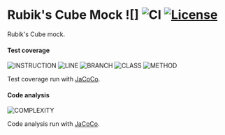 # Rubik's Cube Mock ![] ![CI](https://github.com/phc1990/rubiks-cube-mock/workflows/CI/badge.svg) [![License](https://img.shields.io/badge/License-Apache%202.0-blue.svg)](https://opensource.org/licenses/Apache-2.0)


Rubik's Cube mock.


#### Test coverage 

![INSTRUCTION](https://img.shields.io/badge/instruction--coverage-21%25-red.svg)
![LINE](https://img.shields.io/badge/line--coverage-23%25-red.svg)
![BRANCH](https://img.shields.io/badge/branch--coverage-32%25-red.svg)
![CLASS](https://img.shields.io/badge/class--coverage-25%25-red.svg)
![METHOD](https://img.shields.io/badge/method--coverage-21%25-red.svg)

Test coverage run with [JaCoCo](https://github.com/jacoco/jacoco).

#### Code analysis

![COMPLEXITY](https://img.shields.io/badge/complexity-10.67-yellow.svg)

Code analysis run with [JaCoCo](https://github.com/jacoco/jacoco).
